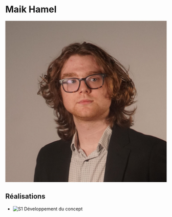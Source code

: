 # Maik Hamel

<img src="/10_equipe/membre_z/maik_00000.jpg" alt="josh" width="720"/>

 ## Réalisations

 <!-- Une image par semaine de la réalisation dont tu es le plus fier avec une légende -->

* ![S1 Développement du concept](https://fakeimg.pl/400x400?text=Concept)
